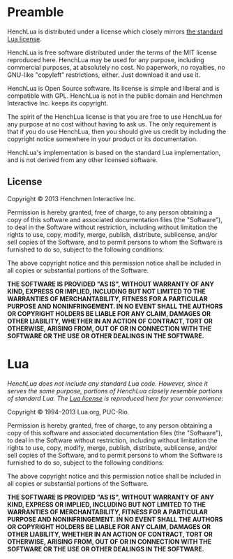 Preamble
===================

HenchLua is distributed under a license which closely mirrors [the standard Lua license](http://www.lua.org/license.html).

HenchLua is free software distributed under the terms of the MIT license reproduced here. HenchLua may be used for any purpose, including commercial purposes, at absolutely no cost. No paperwork, no royalties, no GNU-like "copyleft" restrictions, either. Just download it and use it.

HenchLua is Open Source software. Its license is simple and liberal and is compatible with GPL. HenchLua is not in the public domain and Henchmen Interactive Inc. keeps its copyright.

The spirit of the HenchLua license is that you are free to use HenchLua for any purpose at no cost without having to ask us. The only requirement is that if you do use HenchLua, then you should give us credit by including the copyright notice somewhere in your product or its documentation.

HenchLua's implementation is based on the standard Lua implementation, and is not derived from any other licensed software.

License
-------------------

Copyright © 2013 Henchmen Interactive Inc.

Permission is hereby granted, free of charge, to any person obtaining a copy of this software and associated documentation files (the "Software"), to deal in the Software without restriction, including without limitation the rights to use, copy, modify, merge, publish, distribute, sublicense, and/or sell copies of the Software, and to permit persons to whom the Software is furnished to do so, subject to the following conditions:

The above copyright notice and this permission notice shall be included in all copies or substantial portions of the Software.

**THE SOFTWARE IS PROVIDED "AS IS", WITHOUT WARRANTY OF ANY KIND, EXPRESS OR IMPLIED, INCLUDING BUT NOT LIMITED TO THE WARRANTIES OF MERCHANTABILITY, FITNESS FOR A PARTICULAR PURPOSE AND NONINFRINGEMENT. IN NO EVENT SHALL THE AUTHORS OR COPYRIGHT HOLDERS BE LIABLE FOR ANY CLAIM, DAMAGES OR OTHER LIABILITY, WHETHER IN AN ACTION OF CONTRACT, TORT OR OTHERWISE, ARISING FROM, OUT OF OR IN CONNECTION WITH THE SOFTWARE OR THE USE OR OTHER DEALINGS IN THE SOFTWARE.**

Lua
===================

*HenchLua does not include any standard Lua code. However, since it serves the same purpose, portions of HenchLua closely resemble portions of standard Lua. The [Lua license](http://www.lua.org/license.html) is reproduced here for your convenience:*

Copyright © 1994–2013 Lua.org, PUC-Rio.

Permission is hereby granted, free of charge, to any person obtaining a copy of this software and associated documentation files (the "Software"), to deal in the Software without restriction, including without limitation the rights to use, copy, modify, merge, publish, distribute, sublicense, and/or sell copies of the Software, and to permit persons to whom the Software is furnished to do so, subject to the following conditions:

The above copyright notice and this permission notice shall be included in all copies or substantial portions of the Software.

**THE SOFTWARE IS PROVIDED "AS IS", WITHOUT WARRANTY OF ANY KIND, EXPRESS OR IMPLIED, INCLUDING BUT NOT LIMITED TO THE WARRANTIES OF MERCHANTABILITY, FITNESS FOR A PARTICULAR PURPOSE AND NONINFRINGEMENT. IN NO EVENT SHALL THE AUTHORS OR COPYRIGHT HOLDERS BE LIABLE FOR ANY CLAIM, DAMAGES OR OTHER LIABILITY, WHETHER IN AN ACTION OF CONTRACT, TORT OR OTHERWISE, ARISING FROM, OUT OF OR IN CONNECTION WITH THE SOFTWARE OR THE USE OR OTHER DEALINGS IN THE SOFTWARE.**
